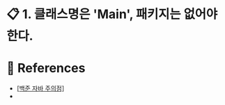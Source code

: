 <!-- 2024-02-27 -->

# 📋 1. 클래스명은 'Main', 패키지는 없어야 한다.



# 📒 References

- [[백준 자바 주의점]](https://nahwasa.com/entry/%EC%9E%90%EB%B0%94%EB%A1%9C-%EB%B0%B1%EC%A4%80-%ED%92%80-%EB%95%8C%EC%9D%98-%ED%8C%81-%EB%B0%8F-%EC%A3%BC%EC%9D%98%EC%A0%90-boj-java)
- 